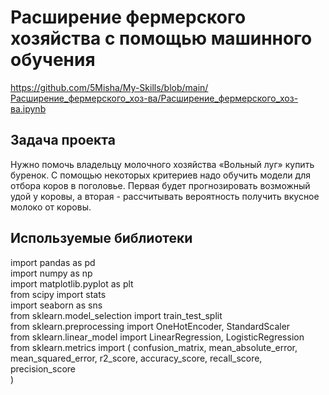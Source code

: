 # Расширение фермерского хозяйства с помощью машинного обучения
https://github.com/5Misha/My-Skills/blob/main/Расширение_фермерского_хоз-ва/Расширение_фермерского_хоз-ва.ipynb

## Задача проекта
Нужно помочь владельцу молочного хозяйства «Вольный луг» купить буренок. С помощью некоторых критериев надо обучить модели для отбора коров в поголовье. Первая будет прогнозировать возможный удой у коровы, а вторая - рассчитывать вероятность получить вкусное молоко от коровы.

## Используемые библиотеки
import pandas as pd  
import numpy as np  
import matplotlib.pyplot as plt  
from scipy import stats  
import seaborn as sns  
from sklearn.model_selection import train_test_split  
from sklearn.preprocessing import OneHotEncoder, StandardScaler  
from sklearn.linear_model import LinearRegression, LogisticRegression  
from sklearn.metrics import (
    confusion_matrix,
    mean_absolute_error,
    mean_squared_error,
    r2_score,
    accuracy_score,
    recall_score,
    precision_score   
)
